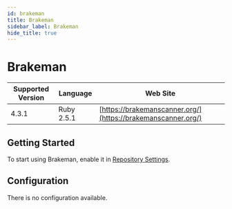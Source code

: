 ```yaml
---
id: brakeman
title: Brakeman
sidebar_label: Brakeman
hide_title: true
---
```


# Brakeman

| Supported Version | Language | Web Site |
| ----------------- | -------- | -------- |
| 4.3.1 | Ruby 2.5.1 | [https://brakemanscanner.org/](https://brakemanscanner.org/) |

## Getting Started

To start using Brakeman, enable it in [Repository Settings](../../getting-started/repository-settings.md).

## Configuration

There is no configuration available.


